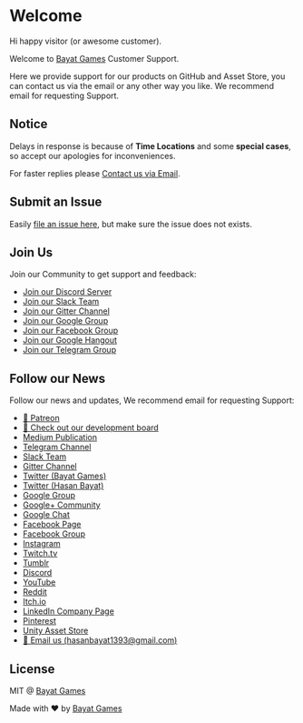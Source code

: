# Welcome

Hi happy visitor (or awesome customer).

Welcome to [Bayat Games](https://www.assetstore.unity3d.com/en/#!/search/page=1/sortby=relevance/query=publisher:26641) Customer Support.

Here we provide support for our products on GitHub and Asset Store, you can contact us via the email or any other way you like. We recommend email for requesting Support.

## Notice

Delays in response is because of **Time Locations** and some **special cases**, so accept our apologies for inconveniences.

For faster replies please [Contact us via Email](mailto:hasanbayat1393@gmail.com).

## Submit an Issue

Easily [file an issue here](https://github.com/BayatGames/Support/issues/new), but make sure the issue does not exists.

## Join Us

Join our Community to get support and feedback:

- [Join our Discord Server](https://discord.gg/HWMqD7T)
- [Join our Slack Team](https://publicslack.com/slacks/bayatgames/invites/new)
- [Join our Gitter Channel](https://gitter.im/BayatGames)
- [Join our Google Group](https://groups.google.com/forum/#!forum/bayatgames)
- [Join our Facebook Group](https://www.facebook.com/groups/bayatgames/)
- [Join our Google Hangout](https://hangouts.google.com/group/iKG3yZqOS9eZRSSo2)
- [Join our Telegram Group](https://t.me/joinchat/Fs19FRGR5QLPrgpb0_7hGQ)

## Follow our News

Follow our news and updates, We recommend email for requesting Support:

- [:rocket: Patreon](https://www.patreon.com/BayatGames)
- [:notebook: Check out our development board](https://trello.com/bayatgames)
- [Medium Publication](https://medium.com/bayat-games)
- [Telegram Channel](https://t.me/BayatGamesChannel)
- [Slack Team](https://bayatgames.slack.com)
- [Gitter Channel](https://gitter.im/BayatGames)
- [Twitter (Bayat Games)](https://twitter.com/BayatGames)
- [Twitter (Hasan Bayat)](https://twitter.com/EmpireWorld1393)
- [Google Group](https://groups.google.com/forum/#!forum/bayatgames)
- [Google+ Community](https://plus.google.com/communities/108974587311747022650)
- [Google Chat](https://hangouts.google.com/group/6bqlVL54C7avYPUs2)
- [Facebook Page](https://www.facebook.com/BayatGames)
- [Facebook Group](https://www.facebook.com/groups/bayatgames/)
- [Instagram](https://www.instagram.com/gamesbayat/)
- [Twitch.tv](https://www.twitch.tv/bayatgames)
- [Tumblr](https://bayatgames.tumblr.com)
- [Discord](https://discordapp.com/channels/307041709701988352/307041709701988352)
- [YouTube](https://www.youtube.com/channel/UCDLJbvqDKJyBKU2E8TMEQpQ)
- [Reddit](https://www.reddit.com/r/bayatgames)
- [Itch.io](https://bayat.itch.io/)
- [LinkedIn Company Page](https://www.linkedin.com/company/18202318/)
- [Pinterest](https://www.pinterest.com/BayatGames/)
- [Unity Asset Store](https://www.assetstore.unity3d.com/en/#!/search/page=1/sortby=popularity/query=publisher:26641)
- [:e-mail: Email us (hasanbayat1393@gmail.com)](mailto:hasanbayat1393@gmail.com)

## License

MIT @ [Bayat Games](https://github.com/BayatGames)

Made with :heart: by [Bayat Games](https://github.com/BayatGames)

